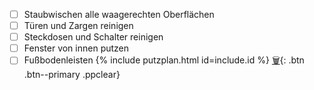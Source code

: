  - [ ] Staubwischen alle waagerechten Oberflächen
 - [ ] Türen und Zargen reinigen
 - [ ] Steckdosen und Schalter reinigen
 - [ ] Fenster von innen putzen
 - [ ] Fußbodenleisten
 {%  include putzplan.html id=include.id %}
 [🗑️](){: .btn .btn--primary .ppclear}
<!--stackedit_data:
eyJoaXN0b3J5IjpbLTEzNzQ4NTI1NTddfQ==
-->